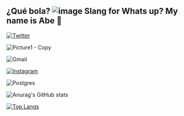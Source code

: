 ## ¿Qué bola? ![image](https://user-images.githubusercontent.com/74512335/135941465-33c1e6d8-4ee8-4622-96ae-3b3e5cd6887a.png)  Slang for Whats up?  My name is Abe 👋 
<!--
### About Me
add shields for how to contact me and tech stack

__________________________________
<!--
**FL-Marine/FL-Marine** is a ✨ _special_ ✨ repository because its `README.md` (this file) appears on your GitHub profile.

Here are some ideas to get you started:

- 🔭 I’m currently working on ...
- 🌱 I’m currently learning ...
- 👯 I’m looking to collaborate on ...
- 🤔 I’m looking for help with ...
- 💬 Ask me about ...
- 📫 How to reach me: ...
- 😄 Pronouns: ...
- ⚡ Fun fact: ...
-->



	
  
  [![Twitter](https://img.shields.io/badge/Twitter-1DA1F2?style=for-the-badge&logo=Twitter&logoColor=white)](https://twitter.com/FL_Marine_Abe)


                                                                                                                       

![Picture1 - Copy](https://user-images.githubusercontent.com/74512335/135945572-f5b27c7b-56c6-44a5-9d17-8d183304d1eb.jpg)

![Gmail](https://img.shields.io/badge/abe.diaz305@gmail.com-D14836?style=for-the-badge&logo=gmail&logoColor=white)


[![Instagram](https://img.shields.io/badge/Instagram-%23E4405F.svg?style=for-the-badge&logo=Instagram&logoColor=white)](https://www.instagram.com/__abruhham__/)



![Postgres](https://img.shields.io/badge/PostgreSQL-316192?style=for-the-badge&logo=postgresql&logoColor=white)





![Anurag's GitHub stats](https://github-readme-stats.vercel.app/api?username=FL-Marine&show_icons=true&theme=vue) 

[![Top Langs](https://github-readme-stats.vercel.app/api/top-langs/?username=FL-Marine&layout=compact)](https://github.com/FL_Marine/github-readme-stats)











